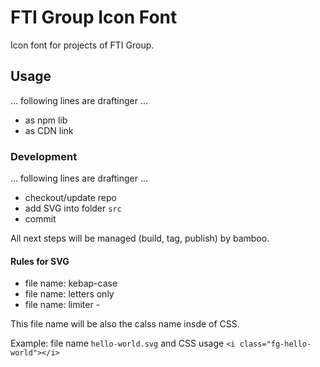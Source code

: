 # FTI Group Icon Font

Icon font for projects of FTI Group.


## Usage

... following lines are draftinger ...

* as npm lib
* as CDN link


### Development

... following lines are draftinger ...

* checkout/update repo
* add SVG into folder `src`
* commit

All next steps will be managed (build, tag, publish) by bamboo.


#### Rules for SVG

* file name: kebap-case
* file name: letters only
* file name: limiter -

This file name will be also the calss name insde of CSS.

Example: file name `hello-world.svg` and CSS usage `<i class="fg-hello-world"></i>`
